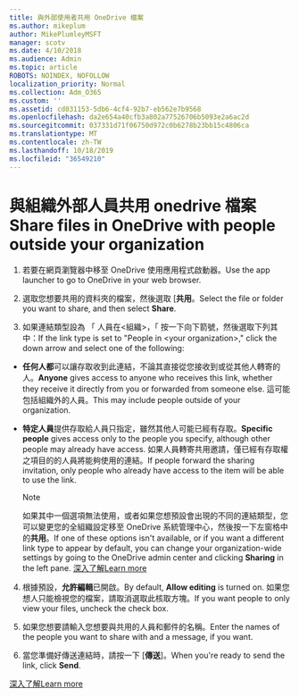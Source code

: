 ```yaml
---
title: 與外部使用者共用 OneDrive 檔案
ms.author: mikeplum
author: MikePlumleyMSFT
manager: scotv
ms.date: 4/10/2018
ms.audience: Admin
ms.topic: article
ROBOTS: NOINDEX, NOFOLLOW
localization_priority: Normal
ms.collection: Adm_O365
ms.custom: ''
ms.assetid: cd031153-5db6-4cf4-92b7-eb562e7b9568
ms.openlocfilehash: da2e654a40cfb3a802a77526706b5093e2a6ac2d
ms.sourcegitcommit: 037331d71f06750d972c0b6278b23bb15c4806ca
ms.translationtype: MT
ms.contentlocale: zh-TW
ms.lasthandoff: 10/18/2019
ms.locfileid: "36549210"
---
```

# <a name="share-files-in-onedrive-with-people-outside-your-organization"></a><span data-ttu-id="bbed3-102">與組織外部人員共用 onedrive 檔案</span><span class="sxs-lookup"><span data-stu-id="bbed3-102">Share files in OneDrive with people outside your organization</span></span>

1. <span data-ttu-id="bbed3-103">若要在網頁瀏覽器中移至 OneDrive 使用應用程式啟動器。</span><span class="sxs-lookup"><span data-stu-id="bbed3-103">Use the app launcher to go to OneDrive in your web browser.</span></span> 
    
2. <span data-ttu-id="bbed3-104">選取您想要共用的資料夾的檔案，然後選取 [**共用**。</span><span class="sxs-lookup"><span data-stu-id="bbed3-104">Select the file or folder you want to share, and then select **Share**.</span></span> 
    
3. <span data-ttu-id="bbed3-105">如果連結類型設為 「 人員在\<組織\>，「 按一下向下箭號，然後選取下列其中：</span><span class="sxs-lookup"><span data-stu-id="bbed3-105">If the link type is set to "People in \<your organization\>," click the down arrow and select one of the following:</span></span> 
    
  - <span data-ttu-id="bbed3-106">**任何人都**可以讓存取收到此連結，不論其直接從您接收到或從其他人轉寄的人。</span><span class="sxs-lookup"><span data-stu-id="bbed3-106">**Anyone** gives access to anyone who receives this link, whether they receive it directly from you or forwarded from someone else.</span></span> <span data-ttu-id="bbed3-107">這可能包括組織外的人員。</span><span class="sxs-lookup"><span data-stu-id="bbed3-107">This may include people outside of your organization.</span></span> 
    
  - <span data-ttu-id="bbed3-108">**特定人員**提供存取給人員只指定，雖然其他人可能已經有存取。</span><span class="sxs-lookup"><span data-stu-id="bbed3-108">**Specific people** gives access only to the people you specify, although other people may already have access.</span></span> <span data-ttu-id="bbed3-109">如果人員轉寄共用邀請，僅已經有存取權之項目的的人員將能夠使用的連結。</span><span class="sxs-lookup"><span data-stu-id="bbed3-109">If people forward the sharing invitation, only people who already have access to the item will be able to use the link.</span></span> 
    
    > [!NOTE]
    > <span data-ttu-id="bbed3-110">如果其中一個選項無法使用，或者如果您想預設會出現的不同的連結類型，您可以變更您的全組織設定移至 OneDrive 系統管理中心，然後按一下左窗格中的**共用**。</span><span class="sxs-lookup"><span data-stu-id="bbed3-110">If one of these options isn't available, or if you want a different link type to appear by default, you can change your organization-wide settings by going to the OneDrive admin center and clicking **Sharing** in the left pane.</span></span> [<span data-ttu-id="bbed3-111">深入了解</span><span class="sxs-lookup"><span data-stu-id="bbed3-111">Learn more</span></span>](https://go.microsoft.com/fwlink/?linkid=871961)
  
4. <span data-ttu-id="bbed3-112">根據預設，**允許編輯**已開啟。</span><span class="sxs-lookup"><span data-stu-id="bbed3-112">By default, **Allow editing** is turned on.</span></span> <span data-ttu-id="bbed3-113">如果您想人只能檢視您的檔案，請取消選取此核取方塊。</span><span class="sxs-lookup"><span data-stu-id="bbed3-113">If you want people to only view your files, uncheck the check box.</span></span> 
    
5. <span data-ttu-id="bbed3-114">如果您想要請輸入您想要與共用的人員和郵件的名稱。</span><span class="sxs-lookup"><span data-stu-id="bbed3-114">Enter the names of the people you want to share with and a message, if you want.</span></span>
    
6. <span data-ttu-id="bbed3-115">當您準備好傳送連結時，請按一下 [**傳送**]。</span><span class="sxs-lookup"><span data-stu-id="bbed3-115">When you're ready to send the link, click **Send**.</span></span> 
    
[<span data-ttu-id="bbed3-116">深入了解</span><span class="sxs-lookup"><span data-stu-id="bbed3-116">Learn more</span></span>](https://go.microsoft.com/fwlink/?linkid=871861)
  

